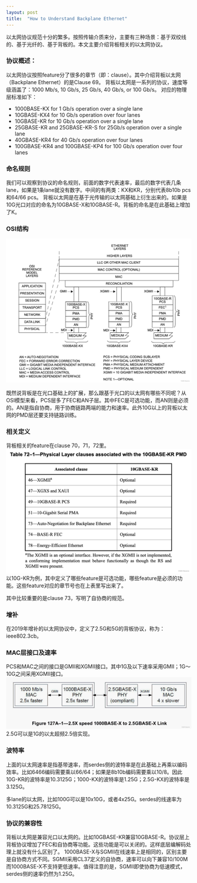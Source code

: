 ```yaml
---
layout: post
title:  "How to Understand Backplane Ethernet"
---
```



以太网协议规范十分的繁多。按照传输介质来分，主要有三种场景：基于双绞线的、基于光纤的、基于背板的。本文主要介绍背板相关的以太网协议。

### 协议概述：
以太网协议按照feature分了很多的章节（即：clause）。其中介绍背板以太网（Backplane Ethernet）的是Clause 69。
背板以太网是一系列的协议，速度等级涵盖了：1000 Mb/s, 10 Gb/s, 25 Gb/s, 40 Gb/s, or 100 Gb/s。
对应的物理层标准如下：

 - 1000BASE-KX for 1 Gb/s operation over a single lane
 - 10GBASE-KX4 for 10 Gb/s operation over four lanes
 - 10GBASE-KR for 10 Gb/s  operation over a single lane
 - 25GBASE-KR and 25GBASE-KR-S for 25Gb/s operation over a single lane
 - 40GBASE-KR4 for 40 Gb/s operation over four lanes
 - 100GBASE-KR4 and 100GBASE-KP4 for 100 Gb/s operation over four lanes

### 命名规则
我们可以观察到协议的命名规则，前面的数字代表速率，最后的数字代表几条lane，如果是1条lane就没有数字。中间的有两类：KX和KR，分别代表8b10b pcs和64/66 pcs。
背板以太网是在基于光传输的以太网基础上衍生出来的。如果是10G光口对应的命名为10GBASE-X和10GBASE-R。背板的命名是在此基础上增加了K。


### OSI结构
![Ethernet OSI Architecture](/assets/backplane_osi.png)

既然说背板是在光口基础上的扩展，那么跟基于光口的以太网有哪些不同呢？从OSI模型来看，PCS层多了FEC和AN子层。其中FEC是可选功能，而AN则是必须的。AN是指自协商，用于协商链路两端的能力和速率。此外10G以上的背板以太网的PMD层还要支持链路训练。

### 相关定义
背板相关的feature在clause 70，71，72里。
![Physical Layer Define](/assets/backplane_pl.png)
以10G-KR为例，其中定义了哪些feature是可选功能，哪些feature是必须的功能。这些feature对应的章节号也在上表里写出来了。

其中比较重要的是clause 73，写明了自协商的规范。

### 增补
在2019年增补的以太网协议中，定义了2.5G和5G的背板协议，称为：ieee802.3cb。

### MAC层接口及速率
PCS和MAC之间的接口是GMII和XGMII接口。其中1G及以下速率采用GMII；1G～10G之间采用XGMII接口。
![Speed up for 2.5G](/assets/backplane_speed.png)
2.5G可以是1G的以太超频2.5倍实现。


### 波特率
上面的以太网速率是指基带速率，而serdes侧的波特率是在此基础上再乘以编码效率。比如6466编码需要乘以66/64；如果是8b10b编码需要乘以10/8。因此10G-KR的波特率是10.3125G；1000-KX的波特率是1.25G；2.5G-KX的波特率是3.125G。

多lane的以太网，比如100G可以是10x10G，或者4x25G。serdes的线速率为10.3125G和25.78125G。

### 协议的兼容性
背板以太网是兼容光口以太网的。比如10GBASE-KR兼容10GBASE-R。协议层上背板协议增加了FEC和自协商等功能。这些功能是可以关闭的。这样底层编解码处理上就没有什么区别了。
1000BASE-X与SGMII在线速率上是相同的，区别主要是自协商方式不同。SGMII采用CL37定义的自协商，速率可以向下兼容10/100M而1000BASE-X不支持更低速率。值得注意的是，SGMII即使协商为低速模式，serdes侧的速率仍然为1.25G。
